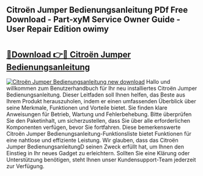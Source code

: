 ## Citroën Jumper Bedienungsanleitung PDf Free Download - Part-xyM Service Owner Guide - User Repair Edition owimy

# <h2><a href="http://df219b.blite.top/?on=Citro%c3%abn+Jumper+Bedienungsanleitung">🔗Download 👉🔴 Citroën Jumper Bedienungsanleitung</a></h2>

[![Citroën Jumper Bedienungsanleitung new download](https://i.imgur.com/lujVjoI.png)](http://df219b.blite.top/?on=Citro%c3%abn+Jumper+Bedienungsanleitung)
Hallo und willkommen zum Benutzerhandbuch für Ihr neu installiertes Citroën Jumper Bedienungsanleitung. Dieser Leitfaden soll Ihnen helfen, das Beste aus Ihrem Produkt herauszuholen, indem er einen umfassenden Überblick über seine Merkmale, Funktionen und Vorteile bietet. Sie finden klare Anweisungen für Betrieb, Wartung und Fehlerbehebung. Bitte überprüfen Sie den Paketinhalt, um sicherzustellen, dass Sie über alle erforderlichen Komponenten verfügen, bevor Sie fortfahren. Diese bemerkenswerte Citroën Jumper Bedienungsanleitung-Funktionsliste bietet Funktionen für eine nahtlose und effiziente Leistung. Wir glauben, dass das Citroën Jumper BedienungsanleitungD seinen Zweck erfüllt hat, um Ihnen den Einstieg in Ihr neues Gadget zu erleichtern. Sollten Sie eine Klärung oder Unterstützung benötigen, steht Ihnen unser Kundensupport-Team jederzeit zur Verfügung.
